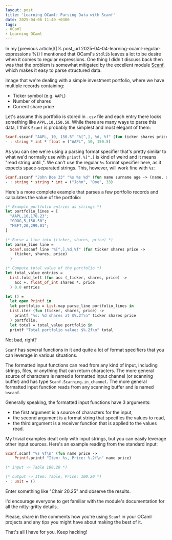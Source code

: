 ```yaml
---
layout: post
title: 'Learning OCaml: Parsing Data with Scanf'
date: 2025-04-06 11:40 +0300
tags:
- OCaml
- Learning OCaml
---
```


In my [previous article]({% post_url 2025-04-04-learning-ocaml-regular-expressions %}) I mentioned that OCaml's
`Stdlib` leaves a lot to be desire when it comes to regular
expressions. One thing I didn't discuss back then was that
the problem is somewhat mitigated by the excellent module
[Scanf](https://ocaml.org/manual/5.3/api/Scanf.html), which makes it easy to parse structured data.

Image that we're dealing with a simple investment portfolio,
where we have multiple records containing:

- Ticker symbol (e.g. `AAPL`)
- Number of shares
- Current share price

Let's assume this portfolio is stored in `.csv` file and each
entry there looks something like `APPL,10,150.50`. While there
are many ways to parse this data, I think `Scanf` is probably
the simplest and most elegant of them:

```ocaml
Scanf.sscanf "AAPL, 10, 150.5" "%[^,], %d, %f" (fun ticker shares price -> (ticker, shares, price));;
- : string * int * float = ("AAPL", 10, 150.5)
```

As you can see we're using a parsing format specifier that's pretty similar to what we'd
normally use with `printf`. `%[^,]` is kind of weird and it means "read string until ,".
We can't use the regular `%s` format specifier here, as it expects space-separated strings.
This, however, will work fine with `%s`:

```ocaml
Scanf.sscanf "John Doe 33" "%s %s %d" (fun name surname age -> (name, surname, age));;
- : string * string * int = ("John", "Doe", 33)
```

Here's a more complete example that parses a few portfolio records and
calculates the value of the portfolio:

```ocaml
(* Example portfolio entries as strings *)
let portfolio_lines = [
  "AAPL,10,178.23";
  "GOOG,5,150.50";
  "MSFT,20,299.01";
]

(* Parse a line into (ticker, shares, price) *)
let parse_line line =
  Scanf.sscanf line "%[^,],%d,%f" (fun ticker shares price ->
    (ticker, shares, price)
  )

(* Compute total value of the portfolio *)
let total_value entries =
  List.fold_left (fun acc (_ticker, shares, price) ->
    acc +. float_of_int shares *. price
  ) 0.0 entries

let () =
  let open Printf in
  let portfolio = List.map parse_line portfolio_lines in
  List.iter (fun (ticker, shares, price) ->
    printf "%s: %d shares at $%.2f\n" ticker shares price
  ) portfolio;
  let total = total_value portfolio in
  printf "Total portfolio value: $%.2f\n" total
```

Not bad, right?

`Scanf` has several functions in it and quite a lot of format specifiers that you can
leverage in various situations.

The formatted input functions can read from any kind of input, including
strings, files, or anything that can return characters. The more general source
of characters is named a formatted input channel (or scanning buffer) and has
type `Scanf.Scanning.in_channel`. The more general formatted input function reads
from any scanning buffer and is named `bscanf`.

Generally speaking, the formatted input functions have 3 arguments:

- the first argument is a source of characters for the input,
- the second argument is a format string that specifies the values to read,
- the third argument is a receiver function that is applied to the values read.

My trivial examples dealt only with input strings, but you can easily leverage
other input sources. Here's an example reading from the standard input:

```ocaml
Scanf.scanf "%s %f\n" (fun name price ->
    Printf.printf "Item: %s, Price: %.2f\n" name price)

(* input -> Table 100.20 *)

(* output -> Item: Table, Price: 100.20 *)
- : unit = ()
```

Enter something like "Chair 20.25" and observe the results.

I'd encourage everyone to get familiar with the module's
documentation for all the nitty-gritty details.

Please, share in the comments how you're using `Scanf` in your OCaml projects and any tips
you might have about making the best of it.

That's all I have for you. Keep hacking!
